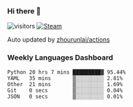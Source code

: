 ### Hi there 👋

![visitors](https://visitor-badge.glitch.me/badge?page_id=zhourunlai)
[![Steam](https://img.shields.io/badge/dynamic/json?label=Steam&query=%24.data.totalSubs&url=https%3A%2F%2Fapi.spencerwoo.com%2Fsubstats%2F%3Fsource%3DsteamGames%26queryKey%3D76561198285156854&suffix=%20Games&logo=steam&labelColor=134375&color=0b1a37&longCache=true)](http://steamcommunity.com/profiles/76561198285156854)

Auto updated by <a href="https://github.com/zhourunlai/zhourunlai/actions" target="_blank">zhourunlai/actions</a>

### Weekly Languages Dashboard

<!--PART:wakatime-->
```text
Python 20 hrs 7 mins █████████▓ 95.44%
YAML   35 mins       ▒░░░░░░░░░ 2.81%
Other  21 mins       ▒░░░░░░░░░ 1.69%
Git    0 secs        ▒░░░░░░░░░ 0.04%
JSON   0 secs        ▒░░░░░░░░░ 0.01%
```
<!--PART:wakatime-->
